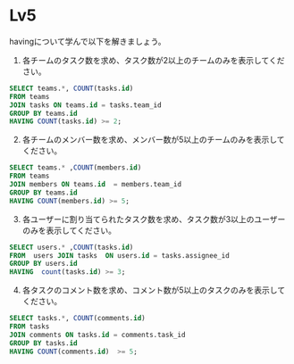 # Lv5

havingについて学んで以下を解きましょう。

1. 各チームのタスク数を求め、タスク数が2以上のチームのみを表示してください。
```sql
SELECT teams.*, COUNT(tasks.id) 
FROM teams
JOIN tasks ON teams.id = tasks.team_id
GROUP BY teams.id
HAVING COUNT(tasks.id) >= 2;
```
2. 各チームのメンバー数を求め、メンバー数が5以上のチームのみを表示してください。
```sql
SELECT teams.* ,COUNT(members.id)
FROM teams
JOIN members ON teams.id  = members.team_id 
GROUP BY teams.id 
HAVING COUNT(members.id) >= 5;
```
3. 各ユーザーに割り当てられたタスク数を求め、タスク数が3以上のユーザーのみを表示してください。
```sql
SELECT users.* ,COUNT(tasks.id) 
FROM  users JOIN tasks  ON users.id = tasks.assignee_id 
GROUP BY users.id 
HAVING  count(tasks.id) >= 3;
```
4. 各タスクのコメント数を求め、コメント数が5以上のタスクのみを表示してください。

```sql
SELECT tasks.*, COUNT(comments.id)
FROM tasks 
JOIN comments ON tasks.id = comments.task_id 
GROUP BY tasks.id 
HAVING COUNT(comments.id)  >= 5;
```





